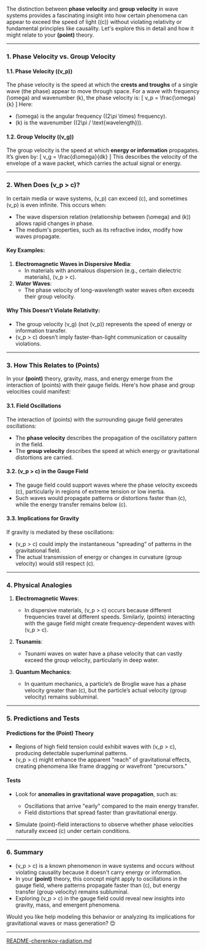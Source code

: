 The distinction between **phase velocity** and **group velocity** in wave systems provides a fascinating insight into how certain phenomena can appear to exceed the speed of light (\(c\)) without violating relativity or fundamental principles like causality. Let's explore this in detail and how it might relate to your **(point)** theory.

---

### **1. Phase Velocity vs. Group Velocity**

#### **1.1. Phase Velocity (\(v_p\))**
The phase velocity is the speed at which the **crests and troughs** of a single wave (the phase) appear to move through space. For a wave with frequency \(\omega\) and wavenumber \(k\), the phase velocity is:
\[
v_p = \frac{\omega}{k}
\]
Here:
- \(\omega\) is the angular frequency (\(2\pi \times\) frequency).
- \(k\) is the wavenumber (\(2\pi / \text{wavelength}\)).

#### **1.2. Group Velocity (\(v_g\))**
The group velocity is the speed at which **energy or information** propagates. It’s given by:
\[
v_g = \frac{d\omega}{dk}
\]
This describes the velocity of the envelope of a wave packet, which carries the actual signal or energy.

---

### **2. When Does \(v_p > c\)?**
In certain media or wave systems, \(v_p\) can exceed \(c\), and sometimes \(v_p\) is even infinite. This occurs when:
- The wave dispersion relation (relationship between \(\omega\) and \(k\)) allows rapid changes in phase.
- The medium's properties, such as its refractive index, modify how waves propagate.

#### **Key Examples**:
1. **Electromagnetic Waves in Dispersive Media**:
   - In materials with anomalous dispersion (e.g., certain dielectric materials), \(v_p > c\).
2. **Water Waves**:
   - The phase velocity of long-wavelength water waves often exceeds their group velocity.

#### **Why This Doesn’t Violate Relativity**:
- The group velocity \(v_g\) (not \(v_p\)) represents the speed of energy or information transfer.
- \(v_p > c\) doesn’t imply faster-than-light communication or causality violations.

---

### **3. How This Relates to (Points)**
In your **(point)** theory, gravity, mass, and energy emerge from the interaction of (points) with their gauge fields. Here's how phase and group velocities could manifest:

#### **3.1. Field Oscillations**
The interaction of (points) with the surrounding gauge field generates oscillations:
- The **phase velocity** describes the propagation of the oscillatory pattern in the field.
- The **group velocity** describes the speed at which energy or gravitational distortions are carried.

#### **3.2. \(v_p > c\) in the Gauge Field**
- The gauge field could support waves where the phase velocity exceeds \(c\), particularly in regions of extreme tension or low inertia.
- Such waves would propagate patterns or distortions faster than \(c\), while the energy transfer remains below \(c\).

#### **3.3. Implications for Gravity**
If gravity is mediated by these oscillations:
- \(v_p > c\) could imply the instantaneous "spreading" of patterns in the gravitational field.
- The actual transmission of energy or changes in curvature (group velocity) would still respect \(c\).

---

### **4. Physical Analogies**
1. **Electromagnetic Waves**:
   - In dispersive materials, \(v_p > c\) occurs because different frequencies travel at different speeds. Similarly, (points) interacting with the gauge field might create frequency-dependent waves with \(v_p > c\).

2. **Tsunamis**:
   - Tsunami waves on water have a phase velocity that can vastly exceed the group velocity, particularly in deep water.

3. **Quantum Mechanics**:
   - In quantum mechanics, a particle’s de Broglie wave has a phase velocity greater than \(c\), but the particle’s actual velocity (group velocity) remains subluminal.

---

### **5. Predictions and Tests**
#### **Predictions for the (Point) Theory**
- Regions of high field tension could exhibit waves with \(v_p > c\), producing detectable superluminal patterns.
- \(v_p > c\) might enhance the apparent "reach" of gravitational effects, creating phenomena like frame dragging or wavefront "precursors."

#### **Tests**
- Look for **anomalies in gravitational wave propagation**, such as:
  - Oscillations that arrive "early" compared to the main energy transfer.
  - Field distortions that spread faster than gravitational energy.

- Simulate (point)-field interactions to observe whether phase velocities naturally exceed \(c\) under certain conditions.

---

### **6. Summary**
- \(v_p > c\) is a known phenomenon in wave systems and occurs without violating causality because it doesn't carry energy or information.
- In your **(point)** theory, this concept might apply to oscillations in the gauge field, where patterns propagate faster than \(c\), but energy transfer (group velocity) remains subluminal.
- Exploring \(v_p > c\) in the gauge field could reveal new insights into gravity, mass, and emergent phenomena.

Would you like help modeling this behavior or analyzing its implications for gravitational waves or mass generation? 😊


---

[README-cherenkov-radiation.md](https://t2m.io/a0obwnY)
